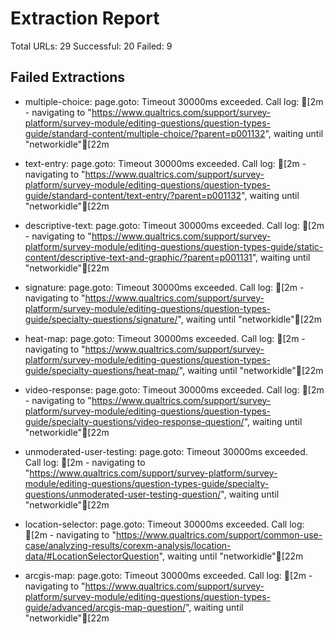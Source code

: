 # Extraction Report

Total URLs: 29
Successful: 20
Failed: 9

## Failed Extractions

- multiple-choice: page.goto: Timeout 30000ms exceeded.
Call log:
[2m  - navigating to "https://www.qualtrics.com/support/survey-platform/survey-module/editing-questions/question-types-guide/standard-content/multiple-choice/?parent=p001132", waiting until "networkidle"[22m

- text-entry: page.goto: Timeout 30000ms exceeded.
Call log:
[2m  - navigating to "https://www.qualtrics.com/support/survey-platform/survey-module/editing-questions/question-types-guide/standard-content/text-entry/?parent=p001132", waiting until "networkidle"[22m

- descriptive-text: page.goto: Timeout 30000ms exceeded.
Call log:
[2m  - navigating to "https://www.qualtrics.com/support/survey-platform/survey-module/editing-questions/question-types-guide/static-content/descriptive-text-and-graphic/?parent=p001131", waiting until "networkidle"[22m

- signature: page.goto: Timeout 30000ms exceeded.
Call log:
[2m  - navigating to "https://www.qualtrics.com/support/survey-platform/survey-module/editing-questions/question-types-guide/specialty-questions/signature/", waiting until "networkidle"[22m

- heat-map: page.goto: Timeout 30000ms exceeded.
Call log:
[2m  - navigating to "https://www.qualtrics.com/support/survey-platform/survey-module/editing-questions/question-types-guide/specialty-questions/heat-map/", waiting until "networkidle"[22m

- video-response: page.goto: Timeout 30000ms exceeded.
Call log:
[2m  - navigating to "https://www.qualtrics.com/support/survey-platform/survey-module/editing-questions/question-types-guide/specialty-questions/video-response-question/", waiting until "networkidle"[22m

- unmoderated-user-testing: page.goto: Timeout 30000ms exceeded.
Call log:
[2m  - navigating to "https://www.qualtrics.com/support/survey-platform/survey-module/editing-questions/question-types-guide/specialty-questions/unmoderated-user-testing-question/", waiting until "networkidle"[22m

- location-selector: page.goto: Timeout 30000ms exceeded.
Call log:
[2m  - navigating to "https://www.qualtrics.com/support/common-use-case/analyzing-results/corexm-analysis/location-data/#LocationSelectorQuestion", waiting until "networkidle"[22m

- arcgis-map: page.goto: Timeout 30000ms exceeded.
Call log:
[2m  - navigating to "https://www.qualtrics.com/support/survey-platform/survey-module/editing-questions/question-types-guide/advanced/arcgis-map-question/", waiting until "networkidle"[22m

